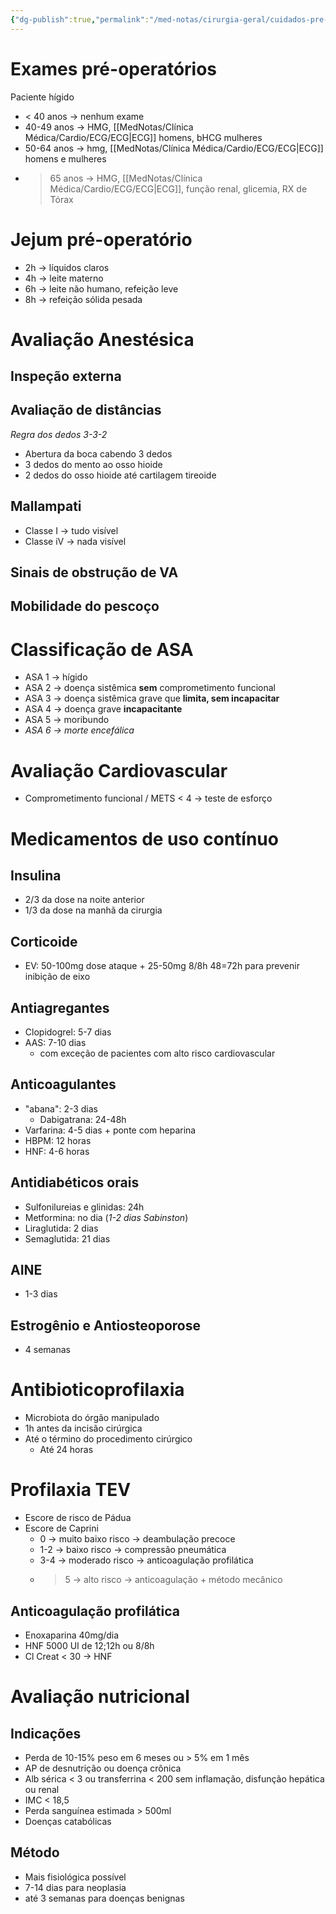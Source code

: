 ```yaml
---
{"dg-publish":true,"permalink":"/med-notas/cirurgia-geral/cuidados-pre-operatorios/"}
---
```


# Exames pré-operatórios
Paciente hígido
- < 40 anos -> nenhum exame
- 40-49 anos -> HMG, [[MedNotas/Clínica Médica/Cardio/ECG/ECG\|ECG]] homens, bHCG mulheres
- 50-64 anos -> hmg, [[MedNotas/Clínica Médica/Cardio/ECG/ECG\|ECG]] homens e mulheres
- > 65 anos -> HMG, [[MedNotas/Clínica Médica/Cardio/ECG/ECG\|ECG]], função renal, glicemia, RX de Tórax

# Jejum pré-operatório
- 2h -> líquidos claros
- 4h -> leite materno
- 6h -> leite não humano, refeição leve
- 8h -> refeição sólida pesada

# Avaliação Anestésica
## Inspeção externa
## Avaliação de distâncias
*Regra dos dedos 3-3-2*
- Abertura da boca cabendo 3 dedos
- 3 dedos do mento ao osso hioide
- 2 dedos do osso hioide até cartilagem tireoide
## Mallampati
- Classe I -> tudo visível
- Classe iV -> nada visível
## Sinais de obstrução de VA
## Mobilidade do pescoço

# Classificação de ASA
- ASA 1 -> hígido
- ASA 2 -> doença sistêmica **sem** comprometimento funcional
- ASA 3 -> doença sistêmica grave que **limita, sem incapacitar**
- ASA 4 -> doença grave **incapacitante**
- ASA 5 -> moribundo
- *ASA 6 -> morte encefálica*

# Avaliação Cardiovascular
- Comprometimento funcional / METS < 4 -> teste de esforço

# Medicamentos de uso contínuo
## Insulina 
- 2/3 da dose na noite anterior
- 1/3 da dose na manhã da cirurgia
## Corticoide
- EV: 50-100mg dose ataque + 25-50mg 8/8h 48=72h para prevenir inibição de eixo

## Antiagregantes
- Clopidogrel: 5-7 dias
- AAS: 7-10 dias
	- com exceção de pacientes com alto risco cardiovascular
## Anticoagulantes
- "abana":  2-3 dias
	- Dabigatrana: 24-48h
- Varfarina: 4-5 dias + ponte com heparina
- HBPM: 12 horas
- HNF: 4-6 horas

## Antidiabéticos orais
- Sulfonilureias e glinidas: 24h
- Metformina: no dia (*1-2 dias Sabinston*)
- Liraglutida: 2 dias
- Semaglutida: 21 dias
## AINE
- 1-3 dias
## Estrogênio e Antiosteoporose
- 4 semanas

# Antibioticoprofilaxia
- Microbiota do órgão manipulado
- 1h antes da incisão cirúrgica
- Até o término do procedimento cirúrgico
	- Até 24 horas
# Profilaxia TEV
- Escore de risco de Pádua
- Escore de Caprini
	- 0 -> muito baixo risco -> deambulação precoce
	- 1-2 -> baixo risco -> compressão pneumática
	- 3-4 -> moderado risco -> anticoagulação profilática
	- > 5 -> alto risco -> anticoagulação + método mecânico
## Anticoagulação profilática
- Enoxaparina 40mg/dia
- HNF 5000 UI de 12;12h ou 8/8h
- Cl Creat < 30 -> HNF

# Avaliação nutricional
## Indicações
- Perda de 10-15% peso em 6 meses ou > 5% em 1 mês
- AP de desnutrição ou doença crônica
- Alb sérica < 3 ou transferrina < 200 sem inflamação, disfunção hepática ou renal
- IMC < 18,5
- Perda sanguínea estimada > 500ml
- Doenças catabólicas
## Método
- Mais fisiológica possível
- 7-14 dias para neoplasia
- até 3 semanas para doenças benignas

